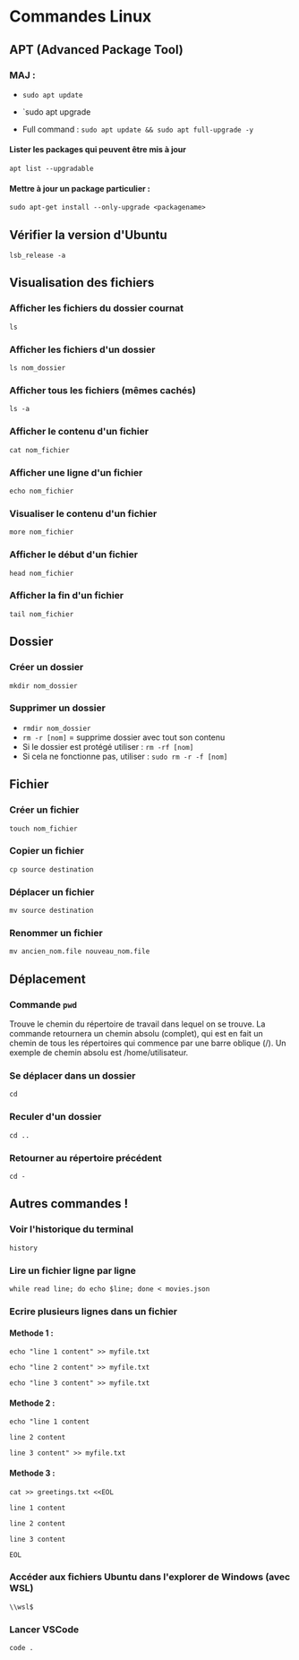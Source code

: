 # Commandes Linux

## APT (Advanced Package Tool)

### MAJ :
- `sudo apt update`
- `sudo apt upgrade

- Full command :  `sudo apt update && sudo apt full-upgrade -y`

#### Lister les packages qui peuvent être mis à jour
`apt list --upgradable`

#### Mettre à jour un package particulier :
`sudo apt-get install --only-upgrade <packagename>`

## Vérifier la version d'Ubuntu
`lsb_release -a`




## Visualisation des fichiers

### Afficher les fichiers du dossier cournat
`ls`

### Afficher les fichiers d'un dossier
`ls nom_dossier`

### Afficher tous les fichiers (mêmes cachés)
`ls -a`

### Afficher le contenu d'un fichier
`cat nom_fichier`

### Afficher une ligne d'un fichier
`echo nom_fichier`

### Visualiser le contenu d'un fichier
`more nom_fichier`

### Afficher le début d'un fichier
`head nom_fichier`

### Afficher la fin d'un fichier
`tail nom_fichier`

## Dossier 

### Créer un dossier
`mkdir nom_dossier`

### Supprimer un dossier
- `rmdir nom_dossier`
- `rm -r [nom]` = supprime dossier avec tout son contenu
- Si le dossier est protégé utiliser : `rm -rf [nom]`
- Si cela ne fonctionne pas, utiliser : `sudo rm -r -f [nom]`

## Fichier 

### Créer un fichier
`touch nom_fichier`

### Copier un fichier
`cp source destination`

### Déplacer un fichier
`mv source destination`

### Renommer un fichier
`mv ancien_nom.file nouveau_nom.file`



## Déplacement

### Commande `pwd`
Trouve le chemin du répertoire de travail dans lequel on se trouve. La commande retournera un chemin absolu (complet), qui est en fait un chemin de tous les répertoires qui commence par une barre oblique (/). Un exemple de chemin absolu est /home/utilisateur.

### Se déplacer dans un dossier
`cd`

### Reculer d'un dossier
`cd ..`

### Retourner au répertoire précédent
`cd -`


## Autres commandes !

### Voir l'historique du terminal
`history`



### Lire un fichier ligne par ligne
`while read line; do echo $line; done < movies.json`

### Ecrire plusieurs lignes dans un fichier
#### Methode 1 :
`echo "line 1 content" >> myfile.txt`

`echo "line 2 content" >> myfile.txt`

`echo "line 3 content" >> myfile.txt`

#### Methode 2 :
`echo "line 1 content`

`line 2 content`

`line 3 content" >> myfile.txt`

#### Methode 3 :
`cat >> greetings.txt <<EOL`

`line 1 content`

`line 2 content`

`line 3 content`

`EOL`

### Accéder aux fichiers Ubuntu dans l'explorer de Windows (avec WSL)
`\\wsl$`

### Lancer VSCode
`code .`
